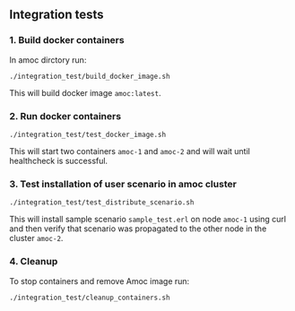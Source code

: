 ## Integration tests

### 1. Build docker containers

In amoc dirctory run:

`./integration_test/build_docker_image.sh`

This will build docker image `amoc:latest`.

### 2. Run docker containers
`./integration_test/test_docker_image.sh`

This will start two containers `amoc-1` and `amoc-2` and will wait until healthcheck is successful.

### 3. Test installation of user scenario in amoc cluster

 `./integration_test/test_distribute_scenario.sh`
 
This will install sample scenario `sample_test.erl` on node `amoc-1` using curl and then verify that scenario was propagated to the other node in the cluster `amoc-2`.

### 4. Cleanup

To stop containers and remove Amoc image run:

`./integration_test/cleanup_containers.sh`

